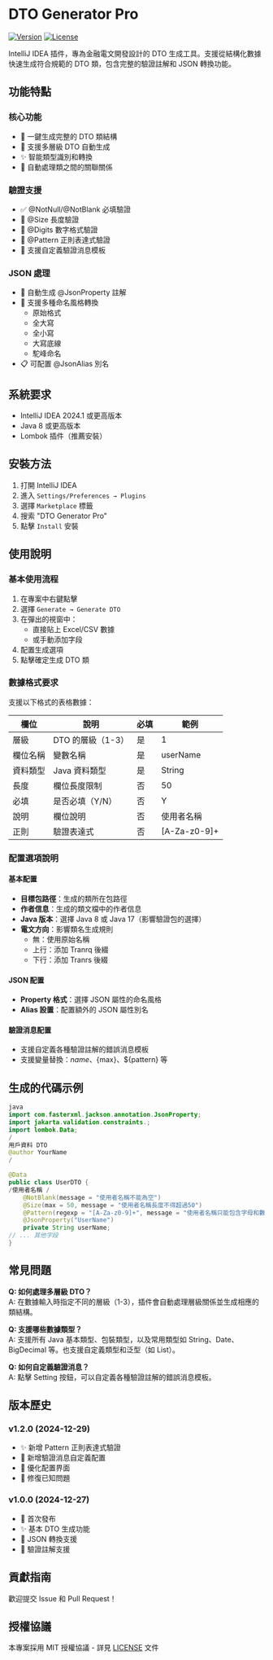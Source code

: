 # DTO Generator Pro

[![Version](https://img.shields.io/badge/version-1.2.0-blue.svg)](https://plugins.jetbrains.com/plugin/com.catchaybk.dto-generator-plugin)
[![License](https://img.shields.io/badge/license-MIT-green.svg)](LICENSE)

IntelliJ IDEA 插件，專為金融電文開發設計的 DTO 生成工具。支援從結構化數據快速生成符合規範的 DTO 類，包含完整的驗證註解和
JSON 轉換功能。

## 功能特點

### 核心功能

- 🚀 一鍵生成完整的 DTO 類結構
- 📝 支援多層級 DTO 自動生成
- ✨ 智能類型識別和轉換
- 🔄 自動處理類之間的關聯關係

### 驗證支援

- ✅ @NotNull/@NotBlank 必填驗證
- 📏 @Size 長度驗證
- 🔢 @Digits 數字格式驗證
- 🎯 @Pattern 正則表達式驗證
- 💬 支援自定義驗證消息模板

### JSON 處理

- 🔄 自動生成 @JsonProperty 註解
- 🎨 支援多種命名風格轉換
    - 原始格式
    - 全大寫
    - 全小寫
    - 大寫底線
    - 駝峰命名
- 📋 可配置 @JsonAlias 別名

## 系統要求

- IntelliJ IDEA 2024.1 或更高版本
- Java 8 或更高版本
- Lombok 插件（推薦安裝）

## 安裝方法

1. 打開 IntelliJ IDEA
2. 進入 `Settings/Preferences → Plugins`
3. 選擇 `Marketplace` 標籤
4. 搜索 "DTO Generator Pro"
5. 點擊 `Install` 安裝

## 使用說明

### 基本使用流程

1. 在專案中右鍵點擊
2. 選擇 `Generate → Generate DTO`
3. 在彈出的視窗中：
    - 直接貼上 Excel/CSV 數據
    - 或手動添加字段
4. 配置生成選項
5. 點擊確定生成 DTO 類

### 數據格式要求

支援以下格式的表格數據：

| 欄位   | 說明           | 必填 | 範例           |
|------|--------------|----|--------------|
| 層級   | DTO 的層級（1-3） | 是  | 1            |
| 欄位名稱 | 變數名稱         | 是  | userName     |
| 資料類型 | Java 資料類型    | 是  | String       |
| 長度   | 欄位長度限制       | 否  | 50           |
| 必填   | 是否必填（Y/N）    | 否  | Y            |
| 說明   | 欄位說明         | 否  | 使用者名稱        |
| 正則   | 驗證表達式        | 否  | [A-Za-z0-9]+ |

### 配置選項說明

#### 基本配置

- **目標包路徑**：生成的類所在包路徑
- **作者信息**：生成的類文檔中的作者信息
- **Java 版本**：選擇 Java 8 或 Java 17（影響驗證包的選擇）
- **電文方向**：影響類名生成規則
    - 無：使用原始名稱
    - 上行：添加 Tranrq 後綴
    - 下行：添加 Tranrs 後綴

#### JSON 配置

- **Property 格式**：選擇 JSON 屬性的命名風格
- **Alias 設置**：配置額外的 JSON 屬性別名

#### 驗證消息配置

- 支援自定義各種驗證註解的錯誤消息模板
- 支援變量替換：${name}、${max}、${pattern} 等

## 生成的代碼示例

```java
java
import com.fasterxml.jackson.annotation.JsonProperty;
import jakarta.validation.constraints.;
import lombok.Data;
/
用戶資料 DTO
@author YourName
/

@Data
public class UserDTO {
/使用者名稱 /
    @NotBlank(message = "使用者名稱不能為空")
    @Size(max = 50, message = "使用者名稱長度不得超過50")
    @Pattern(regexp = "[A-Za-z0-9]+", message = "使用者名稱只能包含字母和數字")
    @JsonProperty("UserName")
    private String userName;
// ... 其他字段
}
```

## 常見問題

**Q: 如何處理多層級 DTO？**  
A: 在數據輸入時指定不同的層級（1-3），插件會自動處理層級關係並生成相應的類結構。

**Q: 支援哪些數據類型？**  
A: 支援所有 Java 基本類型、包裝類型，以及常用類型如 String、Date、BigDecimal 等。也支援自定義類型和泛型（如 List<String>）。

**Q: 如何自定義驗證消息？**  
A: 點擊 Setting 按鈕，可以自定義各種驗證註解的錯誤消息模板。

## 版本歷史

### v1.2.0 (2024-12-29)

- ✨ 新增 Pattern 正則表達式驗證
- 🎨 新增驗證消息自定義配置
- 🔧 優化配置界面
- 🐛 修復已知問題

### v1.0.0 (2024-12-27)

- 🎉 首次發布
- ✨ 基本 DTO 生成功能
- 🔄 JSON 轉換支援
- 📝 驗證註解支援

## 貢獻指南

歡迎提交 Issue 和 Pull Request！

## 授權協議

本專案採用 MIT 授權協議 - 詳見 [LICENSE](LICENSE) 文件